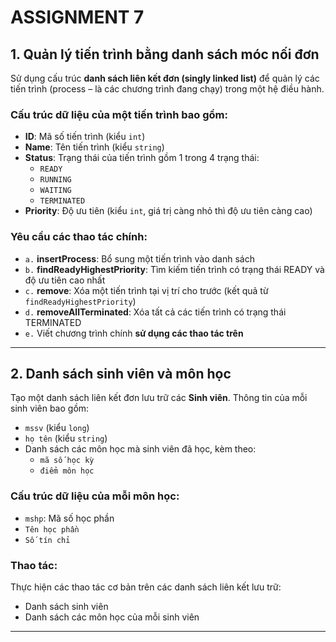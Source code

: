 # ASSIGNMENT 7

## 1. Quản lý tiến trình bằng danh sách móc nối đơn

Sử dụng cấu trúc **danh sách liên kết đơn (singly linked list)** để quản lý các tiến trình (process – là các chương trình đang chạy) trong một hệ điều hành.

### Cấu trúc dữ liệu của một tiến trình bao gồm:
- **ID**: Mã số tiến trình (kiểu `int`)
- **Name**: Tên tiến trình (kiểu `string`)
- **Status**: Trạng thái của tiến trình gồm 1 trong 4 trạng thái:
  - `READY`
  - `RUNNING`
  - `WAITING`
  - `TERMINATED`
- **Priority**: Độ ưu tiên (kiểu `int`, giá trị càng nhỏ thì độ ưu tiên càng cao)

### Yêu cầu các thao tác chính:
- `a.` **insertProcess**: Bổ sung một tiến trình vào danh sách
- `b.` **findReadyHighestPriority**: Tìm kiếm tiến trình có trạng thái READY và độ ưu tiên cao nhất
- `c.` **remove**: Xóa một tiến trình tại vị trí cho trước (kết quả từ `findReadyHighestPriority`)
- `d.` **removeAllTerminated**: Xóa tất cả các tiến trình có trạng thái TERMINATED
- `e.` Viết chương trình chính **sử dụng các thao tác trên**

---

## 2. Danh sách sinh viên và môn học

Tạo một danh sách liên kết đơn lưu trữ các **Sinh viên**. Thông tin của mỗi sinh viên bao gồm:
- `mssv` (kiểu `long`)
- `họ tên` (kiểu `string`)
- Danh sách các môn học mà sinh viên đã học, kèm theo:
  - `mã số học kỳ`
  - `điểm môn học`

### Cấu trúc dữ liệu của mỗi môn học:
- `mshp`: Mã số học phần
- `Tên học phần`
- `Số tín chỉ`

### Thao tác:
Thực hiện các thao tác cơ bản trên các danh sách liên kết lưu trữ:
- Danh sách sinh viên
- Danh sách các môn học của mỗi sinh viên

---
